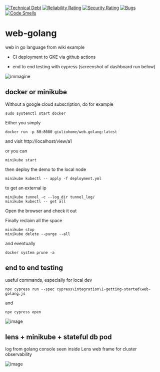 [![Technical Debt](https://sonarcloud.io/api/project_badges/measure?project=web-golang&metric=sqale_index)](https://sonarcloud.io/summary/new_code?id=web-golang)
[![Reliability Rating](https://sonarcloud.io/api/project_badges/measure?project=web-golang&metric=reliability_rating)](https://sonarcloud.io/summary/new_code?id=web-golang)
[![Security Rating](https://sonarcloud.io/api/project_badges/measure?project=web-golang&metric=security_rating)](https://sonarcloud.io/summary/new_code?id=web-golang)
[![Bugs](https://sonarcloud.io/api/project_badges/measure?project=web-golang&metric=bugs)](https://sonarcloud.io/summary/new_code?id=web-golang)
[![Code Smells](https://sonarcloud.io/api/project_badges/measure?project=web-golang&metric=code_smells)](https://sonarcloud.io/summary/new_code?id=web-golang)

# web-golang
web in go language from wiki example

- CI deployment to GKE via github actions

- end to end testing with cypress (screenshot of dashboard run below)

![immagine](https://user-images.githubusercontent.com/3272563/157900395-1fe1799a-1628-43c3-925a-863a15d53860.png)

## docker or minikube

Without a google cloud subscription, do for example
```
sudo systemctl start docker
```
Either you simply
```
docker run -p 80:8080 giuliohome/web.golang:latest
```
and visit http://localhost/view/a1

or you can
```
minikube start
```
then deploy the demo to the local node
```
minikube kubectl -- apply -f deployment.yml
```
to get an external ip
```
minikube tunnel -c --log_dir tunnel_log/
minikube kubectl -- get all
```
Open the browser and check it out

Finally reclaim all the space
```
minikube stop
minikube delete --purge --all
```
and eventually
```
docker system prune -a
```

## end to end testing

useful commands, especially for local dev
```
npx cypress run --spec cypress\integration\1-getting-started\web-golang.js
```
and 
```
npx cypress open
```
![image](https://user-images.githubusercontent.com/3272563/158066376-db8e0e1f-7442-4bda-bc17-cd75b1979529.png)

## lens + minikube + stateful db pod 

log from golang console seen inside Lens web frame for cluster observability

![image](https://user-images.githubusercontent.com/3272563/158406574-13008fcd-6c6e-48e4-b81a-25bfd4b72caa.png)





